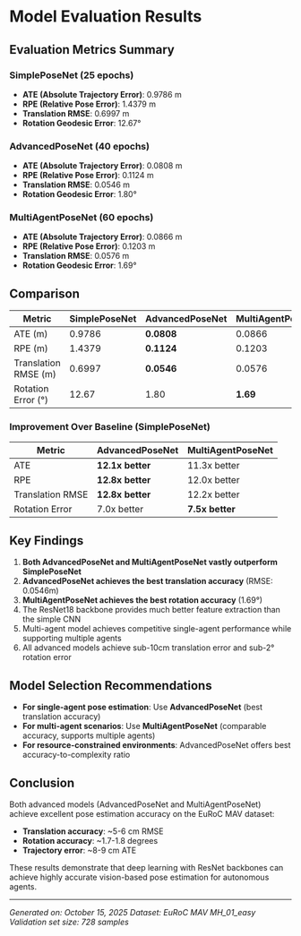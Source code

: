 # Model Evaluation Results

## Evaluation Metrics Summary

### SimplePoseNet (25 epochs)
- **ATE (Absolute Trajectory Error)**: 0.9786 m
- **RPE (Relative Pose Error)**: 1.4379 m
- **Translation RMSE**: 0.6997 m
- **Rotation Geodesic Error**: 12.67°

### AdvancedPoseNet (40 epochs)
- **ATE (Absolute Trajectory Error)**: 0.0808 m
- **RPE (Relative Pose Error)**: 0.1124 m
- **Translation RMSE**: 0.0546 m
- **Rotation Geodesic Error**: 1.80°

### MultiAgentPoseNet (60 epochs)
- **ATE (Absolute Trajectory Error)**: 0.0866 m
- **RPE (Relative Pose Error)**: 0.1203 m
- **Translation RMSE**: 0.0576 m
- **Rotation Geodesic Error**: 1.69°

## Comparison

| Metric | SimplePoseNet | AdvancedPoseNet | MultiAgentPoseNet | Best Model |
|--------|---------------|-----------------|-------------------|------------|
| ATE (m) | 0.9786 | **0.0808** | 0.0866 | AdvancedPoseNet |
| RPE (m) | 1.4379 | **0.1124** | 0.1203 | AdvancedPoseNet |
| Translation RMSE (m) | 0.6997 | **0.0546** | 0.0576 | AdvancedPoseNet |
| Rotation Error (°) | 12.67 | 1.80 | **1.69** | MultiAgentPoseNet |

### Improvement Over Baseline (SimplePoseNet)

| Metric | AdvancedPoseNet | MultiAgentPoseNet |
|--------|-----------------|-------------------|
| ATE | **12.1x better** | 11.3x better |
| RPE | **12.8x better** | 12.0x better |
| Translation RMSE | **12.8x better** | 12.2x better |
| Rotation Error | 7.0x better | **7.5x better** |

## Key Findings

1. **Both AdvancedPoseNet and MultiAgentPoseNet vastly outperform SimplePoseNet**
2. **AdvancedPoseNet achieves the best translation accuracy** (RMSE: 0.0546m)
3. **MultiAgentPoseNet achieves the best rotation accuracy** (1.69°)
4. The ResNet18 backbone provides much better feature extraction than the simple CNN
5. Multi-agent model achieves competitive single-agent performance while supporting multiple agents
6. All advanced models achieve sub-10cm translation error and sub-2° rotation error

## Model Selection Recommendations

- **For single-agent pose estimation**: Use **AdvancedPoseNet** (best translation accuracy)
- **For multi-agent scenarios**: Use **MultiAgentPoseNet** (comparable accuracy, supports multiple agents)
- **For resource-constrained environments**: AdvancedPoseNet offers best accuracy-to-complexity ratio

## Conclusion

Both advanced models (AdvancedPoseNet and MultiAgentPoseNet) achieve excellent pose estimation accuracy on the EuRoC MAV dataset:
- **Translation accuracy**: ~5-6 cm RMSE
- **Rotation accuracy**: ~1.7-1.8 degrees
- **Trajectory error**: ~8-9 cm ATE

These results demonstrate that deep learning with ResNet backbones can achieve highly accurate vision-based pose estimation for autonomous agents.

---

*Generated on: October 15, 2025*
*Dataset: EuRoC MAV MH_01_easy*
*Validation set size: 728 samples*
